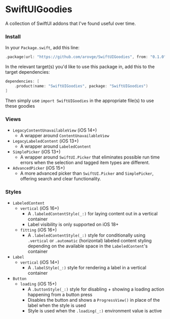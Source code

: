 # SwiftUIGoodies
A collection of SwiftUI addons that I've found useful over time.

### Install

In your `Package.swift`, add this line:

```swift
.package(url: "https://github.com/arovge/SwiftUIGoodies", from: "0.1.0")
```

In the relevant target(s) you'd like to use this package in, add this to the target dependencies:

```swift
dependencies: [
    .product(name: "SwiftUIGoodies", package: "SwiftUIGoodies")
]
```

Then simply use `import SwiftUIGoodies` in the appropriate file(s) to use these goodies

### Views
- `LegacyContentUnavailableView` (iOS 14+)
    - A wrapper around `ContentUnavailableView` 
- `LegacyLabeledContent` (iOS 13+)
    - A wrapper around `LabeledContent` 
- `SimplePicker` (iOS 13+)
    - A wrapper around `SwiftUI.Picker` that eliminates possible run time errors when the selection and tagged item types are different.
- `AdvancedPicker` (iOS 15+)
    - A more advanced picker than `SwiftUI.Picker` and `SimplePicker`, offering search and clear functionality.

### Styles
- `LabeledContent`
    - `vertical` (iOS 16+)
        - A `.labeledContentStyle(_:)` for laying content out in a vertical container
        - Label visibility is only supported on iOS 18+
    - `fitting` (iOS 16+)
        - A `.labeledContentStyle(_:)` style for conditionally using `.vertical` or `.automatic` (horizontal) labeled content styling depending on the available space in the `LabeledContent`'s container
- `Label`
    - `vertical` (iOS 14+)
        - A `.labelStyle(_:)` style for rendering a label in a vertical container
- `Button`
    - `loading` (iOS 15+)
        - A `.buttonStyle(_:)` style for disabling + showing a loading action happening from a button press
        - Disables the button and shows a `ProgressView()` in place of the label when the style is used
        - Style is used when the `.loading(_:)` environment value is active
